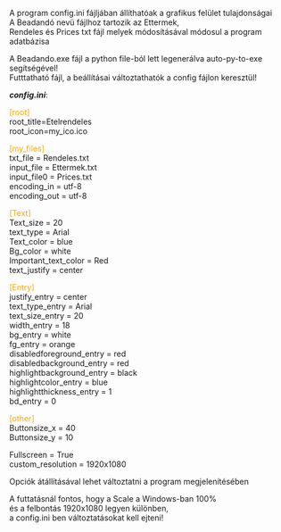 A program config.ini fájljában állíthatóak a grafikus felület tulajdonságai \
A Beadandó nevü fájlhoz tartozik az Ettermek,\
Rendeles és Prices txt fájl melyek módosításával módosul a program adatbázisa

A Beadando.exe fájl a python file-ból lett legenerálva auto-py-to-exe segítségével!\
Futttatható fájl, a beállításai változtathatók a config fájlon keresztül!

***config.ini***:

<span style="color: orange">[root]</span>\
root_title=Etelrendeles\
root_icon=my_ico.ico

<span style="color: orange">[my_files]</span>\
txt_file = Rendeles.txt\
input_file = Ettermek.txt\
input_file0 = Prices.txt\
encoding_in = utf-8\
encoding_out = utf-8

<span style="color: orange">[Text]</span>\
Text_size = 20\
text_type = Arial\
Text_color = blue\
Bg_color = white\
Important_text_color = Red\
text_justify = center

<span style="color: orange">[Entry]</span>\
justify_entry = center\
text_type_entry = Arial\
text_size_entry = 20\
width_entry = 18\
bg_entry = white\
fg_entry = orange\
disabledforeground_entry = red\
disabledbackground_entry = red\
highlightbackground_entry = black\
highlightcolor_entry = blue\
highlightthickness_entry = 1\
bd_entry = 0

<span style="color: orange">[other]</span>\
Buttonsize_x = 40\
Buttonsize_y = 10

Fullscreen = True\
custom_resolution = 1920x1080

Opciók átállításával lehet változtatni a program megjelenítésében

A futtatásnál fontos, hogy a Scale a Windows-ban 100%\
és a felbontás 1920x1080 legyen különben,\
a config.ini ben változtatásokat kell ejteni!